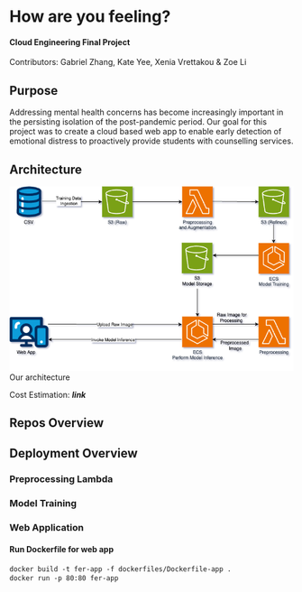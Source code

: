 # How are you feeling?
#### Cloud Engineering Final Project

Contributors: Gabriel Zhang, Kate Yee, Xenia Vrettakou & Zoe Li

## Purpose
Addressing mental health concerns has become increasingly important in the persisting isolation of the post-pandemic period. Our goal for this project was to create a cloud based web app to enable early detection of emotional distress to proactively provide students with counselling services.


## Architecture
![Architecture](./images/CloudEngineering.png)
Our architecture 


Cost Estimation: ***link***

## Repos Overview

## Deployment Overview

### Preprocessing Lambda

### Model Training

### Web Application

#### Run Dockerfile for web app 
```
docker build -t fer-app -f dockerfiles/Dockerfile-app .
docker run -p 80:80 fer-app
```

